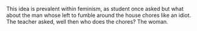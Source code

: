 This idea is prevalent within feminism, as student once asked but what about the man whose left to fumble around the house chores like an idiot.  The teacher asked, well then who does the chores?  The woman.